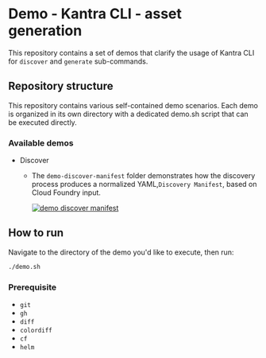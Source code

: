 # Demo - Kantra CLI - asset generation

This repository contains a set of demos that clarify the usage of Kantra CLI for
`discover` and `generate` sub-commands.

## Repository structure
This repository contains various self-contained demo scenarios. Each demo is
organized in its own directory with a dedicated demo.sh script that can be
executed directly.

### Available demos

* Discover
  * The `demo-discover-manifest` folder demonstrates how the discovery process
    produces a normalized YAML,`Discovery Manifest`, based on Cloud Foundry
    input.

    [![demo discover manifest](https://img.youtube.com/vi/T8i4sV_Gx3A/0.jpg)](https://youtu.be/T8i4sV_Gx3A)

## How to run

Navigate to the directory of the demo you'd like to execute, then run:

```bash
./demo.sh
```

### Prerequisite
- `git`
- `gh`
- `diff`
- `colordiff`
- `cf`
- `helm`


